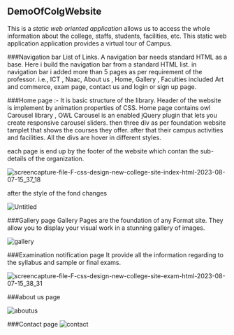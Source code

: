 ## DemoOfColgWebsite
This is a *static web oriented application* allows us to access the whole information about the college, staffs, students, facilities, etc. This static web application application provides a virtual tour of Campus.

###Navigation bar
List of Links. A navigation bar needs standard HTML as a base. Here i build the navigation bar from a standard HTML list.
in navigation bar i added more than 5 pages as per requirement of the professor. i.e., ICT , Naac, About us , Home, Gallery , Faculties included Art and commerce, exam page, contact us and login or sign up page.

###Home page :-
It is basic structure of the library.
Header of the website is implement by animation properties of CSS.
Home page contains owl Carousel library , OWL Carousel is an enabled jQuery plugin that lets you create responsive carousel sliders.
then three div as per foundation website tamplet that shows the courses they offer.
after that their campus activities and facilities. All the divs are hover in different styles. 

each page is end up by the footer of the website which contan the sub-details of the organization.  


![screencapture-file-F-css-design-new-college-site-index-html-2023-08-07-15_37_18](https://github.com/RaagLibr/DemoOfColgWebsite/assets/101311420/20b1a0d0-1fb1-4bc6-b9c1-01e25c86ccf5)

after the style of the fond changes 

![Untitled](https://github.com/RaagLibr/DemoOfColgWebsite/assets/101311420/efdf62da-7779-495c-a4a2-f811e180281b)


###Gallery page 
Gallery Pages are the foundation of any Format site. They allow you to display your visual work in a stunning gallery of images.




![gallery](https://github.com/RaagLibr/DemoOfColgWebsite/assets/101311420/55b78fb1-98ed-4bb6-a22d-db878d4c5ff7)


###Examination notification page
It provide all the information regarding to the syllabus and sample or final exams.


![screencapture-file-F-css-design-new-college-site-exam-html-2023-08-07-15_38_31](https://github.com/RaagLibr/DemoOfColgWebsite/assets/101311420/7109a6d2-77e0-4ac4-bc98-f0b7a1c26b23)


###about us page


![aboutus](https://github.com/RaagLibr/DemoOfColgWebsite/assets/101311420/a3eea3f2-fbd0-44d8-92ed-619e7ef56f52)


###Contact page
![contact](https://github.com/RaagLibr/DemoOfColgWebsite/assets/101311420/fc7c38a5-472b-4ae9-922f-4619af587e71)



